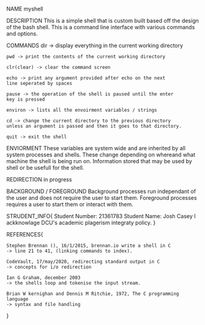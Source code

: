 NAME
	myshell

DESCRIPTION
	This is a simple shell that is custom built based
	off the design of the bash shell. 
	This is a command line interface with various commands and options.

COMMANDS
	dir -> display everything in the current working directory

	pwd -> print the contents of the current working directory

	clr(clear) -> clear the command screen

	echo -> print any argument provided after echo on the next
	line seperated by spaces

	pause -> the operation of the shell is paused until the enter
	key is pressed

	environ -> lists all the envoirment variables / strings

	cd -> change the current directory to the previous directory
	unless an argument is passed and then it goes to that directory.

	quit -> exit the shell



ENVIORMENT
	These variables are system wide and are inherited
	by all system processes and shells. These change depending on
	whereand what machine the shell is being run on. Information stored
	that may be used by shell or be usefull for the shell.
 
REDIRECTION
	in progress


BACKGROUND / FOREGROUND
	Background processes run independant of the user and does
	not require the user to start them.
	Foreground processes requires a user to start them or
	interact with them.


STRUDENT_INFO{
	Student Number: 21361783
	Student Name: Josh Casey
	I ackknowlage DCU's academic plagerism integraty policy.
}

REFERENCES{

	Stephen Brennan (), 16/1/2015, brennan.io write a shell in C
	-> line 21 to 41, (linking commands to index).

	CodeVault, 17/may/2020, redirecting standard output in C
	-> concepts for i/o redirection

	Ian G Graham, december 2003
	-> the shells loop and tokenise the input stream.

	Brian W kernighan and Dennis M Ritchie, 1972, The C programming language
	-> syntax and file handling
}  